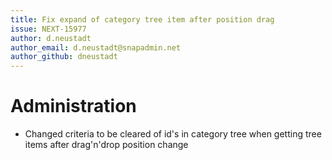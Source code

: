 ```yaml
---
title: Fix expand of category tree item after position drag
issue: NEXT-15977
author: d.neustadt
author_email: d.neustadt@snapadmin.net 
author_github: dneustadt
---
```

# Administration
* Changed criteria to be cleared of id's in category tree when getting tree items after drag'n'drop position change
